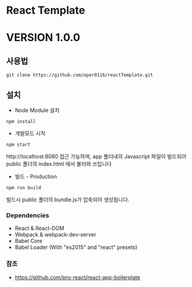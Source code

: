 React Template
================

# VERSION 1.0.0

## 사용법

```
git clone https://github.com/oper0116/reactTemplate.git
```

## 설치
* Node Module 설치
```
npm install
```

* 개발모드 시작
```
npm start
```

http://localhost:8080 접근 가능하며, app 폴더내의 Javascript 파일이 빌드되어 public 폴더의 index.html 에서 불러와 쓰입니다

* 빌드 - Production
```
npm run build
```

빌드시 public 폴더의 bundle.js가 압축되어 생성됩니다.

### Dependencies

* React & React-DOM
* Webpack & webpack-dev-server
* Babel Core
* Babel Loader (With "es2015" and "react" presets)

### 참조

* https://github.com/pro-react/react-app-boilerplate
